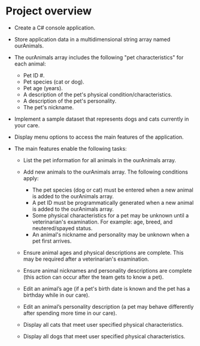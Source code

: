 # Project overview

*   Create a C# console application.
    
*   Store application data in a multidimensional string array named ourAnimals.
    
*   The ourAnimals array includes the following "pet characteristics" for each animal:
    
    *   Pet ID #.
    *   Pet species (cat or dog).
    *   Pet age (years).
    *   A description of the pet's physical condition/characteristics.
    *   A description of the pet's personality.
    *   The pet's nickname.
*   Implement a sample dataset that represents dogs and cats currently in your care.
    
*   Display menu options to access the main features of the application.
    
*   The main features enable the following tasks:
    
    *   List the pet information for all animals in the ourAnimals array.
        
    *   Add new animals to the ourAnimals array. The following conditions apply:
        
        *   The pet species (dog or cat) must be entered when a new animal is added to the ourAnimals array.
        *   A pet ID must be programmatically generated when a new animal is added to the ourAnimals array.
        *   Some physical characteristics for a pet may be unknown until a veterinarian's examination. For example: age, breed, and neutered/spayed status.
        *   An animal's nickname and personality may be unknown when a pet first arrives.
    *   Ensure animal ages and physical descriptions are complete. This may be required after a veterinarian's examination.
        
    *   Ensure animal nicknames and personality descriptions are complete (this action can occur after the team gets to know a pet).
        
    *   Edit an animal’s age (if a pet's birth date is known and the pet has a birthday while in our care).
        
    *   Edit an animal’s personality description (a pet may behave differently after spending more time in our care).
        
    *   Display all cats that meet user specified physical characteristics.
        
    *   Display all dogs that meet user specified physical characteristics.